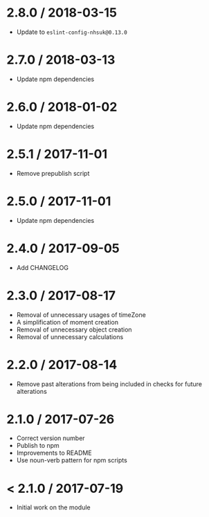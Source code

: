 2.8.0 / 2018-03-15
==================
- Update to `eslint-config-nhsuk@0.13.0`

2.7.0 / 2018-03-13
==================
- Update npm dependencies

2.6.0 / 2018-01-02
==================
- Update npm dependencies

2.5.1 / 2017-11-01
==================
- Remove prepublish script

2.5.0 / 2017-11-01
==================
- Update npm dependencies

2.4.0 / 2017-09-05
==================
- Add CHANGELOG

2.3.0 / 2017-08-17
==================
- Removal of unnecessary usages of timeZone
- A simplification of moment creation
- Removal of unnecessary object creation
- Removal of unnecessary calculations

2.2.0 / 2017-08-14
==================
- Remove past alterations from being included in checks for future alterations

2.1.0 / 2017-07-26
==================
- Correct version number
- Publish to npm
- Improvements to README
- Use noun-verb pattern for npm scripts

< 2.1.0 / 2017-07-19
==================
- Initial work on the module
